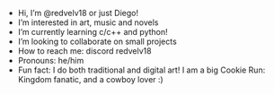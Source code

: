 -  Hi, I’m @redvelv18 or just Diego!
-  I’m interested in art, music and novels
-  I’m currently learning c/c++ and python!
-  I’m looking to collaborate on small projects
-  How to reach me: discord redvelv18
-  Pronouns: he/him
-  Fun fact: I do both traditional and digital art!
I am a big Cookie Run: Kingdom fanatic, and a cowboy lover :)
